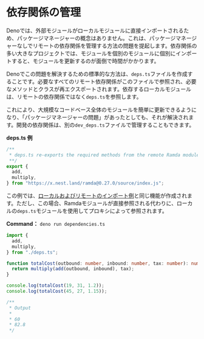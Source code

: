 # 依存関係の管理

Denoでは、外部モジュールがローカルモジュールに直接インポートされるため、パッケージマネージャーの概念はありません。これは、パッケージマネージャーなしでリモートの依存関係を管理する方法の問題を提起します。依存関係の多い大きなプロジェクトでは、モジュールを個別のモジュールに個別にインポートすると、モジュールを更新するのが面倒で時間がかかります。

Denoでこの問題を解決するための標準的な方法は、`deps.ts`ファイルを作成することです。必要なすべてのリモート依存関係がこのファイルで参照され、必要なメソッドとクラスが再エクスポートされます。依存するローカルモジュールは、リモートの依存関係ではなく`deps.ts`を参照します。

これにより、大規模なコードベース全体のモジュールを簡単に更新できるようになり、「パッケージマネージャーの問題」があったとしても、それが解決されます。開発の依存関係は、別の`dev_deps.ts`ファイルで管理することもできます。

**deps.ts 例**

```ts
/**
 * deps.ts re-exports the required methods from the remote Ramda module.
 **/
export {
  add,
  multiply,
} from "https://x.nest.land/ramda@0.27.0/source/index.js";
```

この例では、[ローカルおよびリモートのインポート例](./import_export.md)と同じ機能が作成されます。ただし、この場合、Ramdaモジュールが直接参照される代わりに、ローカルの`deps.ts`モジュールを使用してプロキシによって参照されます。

**Command：** `deno run dependencies.ts`

```ts
import {
  add,
  multiply,
} from "./deps.ts";

function totalCost(outbound: number, inbound: number, tax: number): number {
  return multiply(add(outbound, inbound), tax);
}

console.log(totalCost(19, 31, 1.2));
console.log(totalCost(45, 27, 1.15));

/**
 * Output
 *
 * 60
 * 82.8
 */
```

